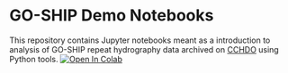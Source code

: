 # GO-SHIP Demo Notebooks
This repository contains Jupyter notebooks meant as a introduction to analysis of GO-SHIP repeat hydrography data archived on [CCHDO](https://cchdo.ucsd.edu) using Python tools.
[![Open In Colab](https://colab.research.google.com/assets/colab-badge.svg)](https://colab.research.google.com/github/cchdo/demo_notebooks/blob/master/explore_go-ship.ipynb)

